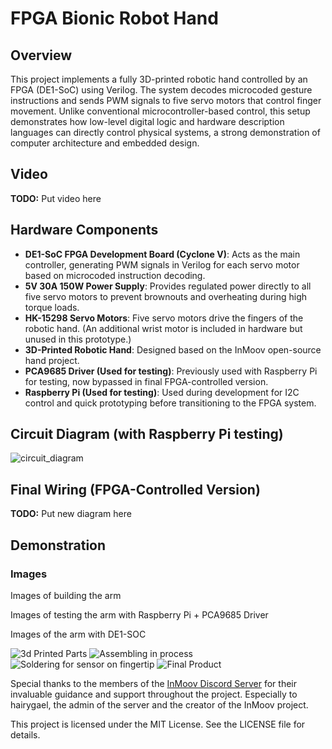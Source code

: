 # FPGA Bionic Robot Hand

## Overview

This project implements a fully 3D-printed robotic hand controlled by an FPGA (DE1-SoC) using Verilog. The system decodes microcoded gesture instructions and sends PWM signals to five servo motors that control finger movement. Unlike conventional microcontroller-based control, this setup demonstrates how low-level digital logic and hardware description languages can directly control physical systems, a strong demonstration of computer architecture and embedded design.

## Video

**TODO:** Put video here

## Hardware Components

- **DE1-SoC FPGA Development Board (Cyclone V)**: Acts as the main controller, generating PWM signals in Verilog for each servo motor based on microcoded instruction decoding.
- **5V 30A 150W Power Supply**: Provides regulated power directly to all five servo motors to prevent brownouts and overheating during high torque loads.
- **HK-15298 Servo Motors**: Five servo motors drive the fingers of the robotic hand. (An additional wrist motor is included in hardware but unused in this prototype.)
- **3D-Printed Robotic Hand**: Designed based on the InMoov open-source hand project.
- **PCA9685 Driver (Used for testing)**: Previously used with Raspberry Pi for testing, now bypassed in final FPGA-controlled version.
- **Raspberry Pi (Used for testing)**: Used during development for I2C control and quick prototyping before transitioning to the FPGA system.

## Circuit Diagram (with Raspberry Pi testing)

![circuit_diagram](images/circuit_diagram.jpg)

## Final Wiring (FPGA-Controlled Version)

**TODO:** Put new diagram here

## Demonstration

### Images

Images of building the arm

Images of testing the arm with Raspberry Pi + PCA9685 Driver

Images of the arm with DE1-SOC 

![3d Printed Parts](images/image1.jpg)
![Assembling in process](images/image2.jpg)
![Soldering for sensor on fingertip](images/image3.jpg)
![Final Product](images/image4.jpg)

Special thanks to the members of the [InMoov Discord Server](https://discord.gg/FKJ6GSEwHr) for their invaluable guidance and support throughout the project. Especially to hairygael, the admin of the server and the creator of the InMoov project.

This project is licensed under the MIT License. See the LICENSE file for details.
